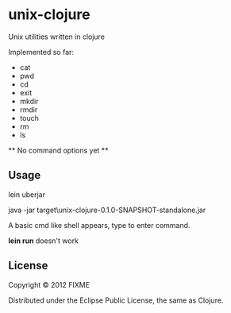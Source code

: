 # unix-clojure

Unix utilities written in clojure

Implemented so far:
 - cat
 - pwd
 - cd
 - exit
 - mkdir
 - rmdir
 - touch
 - rm
 - ls

** No command options yet **

## Usage

lein uberjar

java -jar target\unix-clojure-0.1.0-SNAPSHOT-standalone.jar

A basic cmd like shell appears, type to enter command.

**lein run** doesn't work

## License

Copyright © 2012 FIXME

Distributed under the Eclipse Public License, the same as Clojure.
